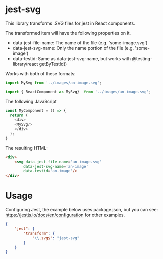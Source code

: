 # jest-svg

This library transforms .SVG files for jest in React components.

The transformed item will have the following properties on it.
* data-jest-file-name: The name of the file (e.g. 'some-image.svg')
* data-jest-svg-name: Only the name portion of the file (e.g. 'some-image')
* data-testid: Same as data-jest-svg-name, but works with @testing-library/react getByTestId()

Works with both of these formats:

```js
import MySvg from '../images/an-image.svg';

import { ReactComponent as MySvg}  from '../images/an-image.svg';
```

The following JavaScript 
```js
const MyComponent = () => {
  return (
    <div>
	<MySvg/>
    </div>
  );
}
```

The resulting HTML:

```html
<div>
    <svg data-jest-file-name='an-image.svg' 
        data-jest-svg-name='an-image'
        data-testid='an-image'/>
</div>
```

# Usage
Configuring Jest, the example below uses package.json, but you can see: https://jestjs.io/docs/en/configuration for other examples.

```json
{
    "jest": {
        "transform": {
            "\\.svg$": "jest-svg"
        }
    }
}
```

